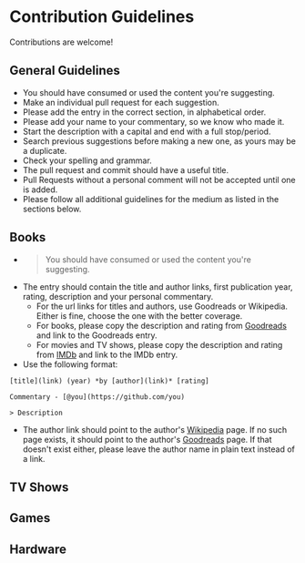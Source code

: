 # Contribution Guidelines

Contributions are welcome! 

## General Guidelines

- You should have consumed or used the content you're suggesting.
- Make an individual pull request for each suggestion.
- Please add the entry in the correct section, in alphabetical order.
- Please add your name to your commentary, so we know who made it.
- Start the description with a capital and end with a full stop/period.
- Search previous suggestions before making a new one, as yours may be a duplicate.
- Check your spelling and grammar.
- The pull request and commit should have a useful title.
- Pull Requests without a personal comment will not be accepted until one is added.
- Please follow all additional guidelines for the medium as listed in the sections below.

## Books

- >You should have consumed or used the content you're suggesting.
- The entry should contain the title and author links, first publication year, rating, description and your personal commentary.
  - For the url links for titles and authors, use Goodreads or Wikipedia. Either is fine, choose the one with the better coverage.
  - For books, please copy the description and rating from [Goodreads](https://goodreads.com) and link to the Goodreads entry.
  - For movies and TV shows, please copy the description and rating from [IMDb](https://www.imdb.com) and link to the IMDb entry.
- Use the following format:
```
[title](link) (year) *by [author](link)* [rating]

Commentary - [@you](https://github.com/you)

> Description
```
- The author link should point to the author's [Wikipedia](https://en.wikipedia.org) page. If no such page exists, it should point to the author's [Goodreads](https://goodreads.com) page. If that doesn't exist either, please leave the author name in plain text instead of a link.

## TV Shows


## Games



## Hardware
